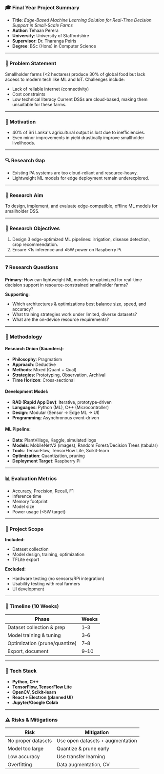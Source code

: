 ### 🎓 Final Year Project Summary

- **Title**: _Edge-Based Machine Learning Solution for Real-Time Decision Support in Small-Scale Farms_
- **Author**: Tehaan Perera
- **University**: University of Staffordshire
- **Supervisor**: Dr. Tharanga Peiris
- **Degree**: BSc (Hons) in Computer Science

---

### 🧩 Problem Statement

Smallholder farms (<2 hectares) produce 30% of global food but lack access to modern tech like ML and IoT. Challenges include:

- Lack of reliable internet (connectivity)
- Cost constraints
- Low technical literacy
  Current DSSs are cloud-based, making them unsuitable for these farms.

---

### 📌 Motivation

- 40% of Sri Lanka's agricultural output is lost due to inefficiencies.
- Even minor improvements in yield drastically improve smallholder livelihoods.

---

### 🔍 Research Gap

- Existing PA systems are too cloud-reliant and resource-heavy.
- Lightweight ML models for edge deployment remain underexplored.

---

### 🎯 Research Aim

To design, implement, and evaluate edge-compatible, offline ML models for smallholder DSS.

---

### 🎯 Research Objectives

1. Design 3 edge-optimized ML pipelines: irrigation, disease detection, crop recommendation.
2. Ensure <1s inference and ≤5W power on Raspberry Pi.

---

### ❓ Research Questions

**Primary**:
How can lightweight ML models be optimized for real-time decision support in resource-constrained smallholder farms?

**Supporting**:

- Which architectures & optimizations best balance size, speed, and accuracy?
- What training strategies work under limited, diverse datasets?
- What are the on-device resource requirements?

---

### 🧪 Methodology

#### Research Onion (Saunders):

- **Philosophy**: Pragmatism
- **Approach**: Deductive
- **Methods**: Mixed (Quant + Qual)
- **Strategies**: Prototyping, Observation, Archival
- **Time Horizon**: Cross-sectional

#### Development Model:

- **RAD (Rapid App Dev)**: Iterative, prototype-driven
- **Languages**: Python (ML), C++ (Microcontroller)
- **Design**: Modular (Sensor → Edge ML → UI)
- **Programming**: Asynchronous event-driven

#### ML Pipeline:

- **Data**: PlantVillage, Kaggle, simulated logs
- **Models**: MobileNetV2 (images), Random Forest/Decision Trees (tabular)
- **Tools**: TensorFlow, TensorFlow Lite, Scikit-learn
- **Optimization**: Quantization, pruning
- **Deployment Target**: Raspberry Pi

---

### 📊 Evaluation Metrics

- Accuracy, Precision, Recall, F1
- Inference time
- Memory footprint
- Model size
- Power usage (<5W target)

---

### 🚧 Project Scope

**Included**:

- Dataset collection
- Model design, training, optimization
- TFLite export

**Excluded**:

- Hardware testing (no sensors/RPi integration)
- Usability testing with real farmers
- UI development

---

### 📅 Timeline (10 Weeks)

| Phase                         | Weeks |
| ----------------------------- | ----- |
| Dataset collection & prep     | 1–3   |
| Model training & tuning       | 3–6   |
| Optimization (prune/quantize) | 7–8   |
| Export, document              | 9–10  |

---

### 🔧 Tech Stack

- **Python, C++**
- **TensorFlow, TensorFlow Lite**
- **OpenCV, Scikit-learn**
- **React + Electron (planned UI)**
- **Jupyter/Google Colab**

---

### ⚠️ Risks & Mitigations

| Risk               | Mitigation                       |
| ------------------ | -------------------------------- |
| No proper datasets | Use open datasets + augmentation |
| Model too large    | Quantize & prune early           |
| Low accuracy       | Use transfer learning            |
| Overfitting        | Data augmentation, CV            |


